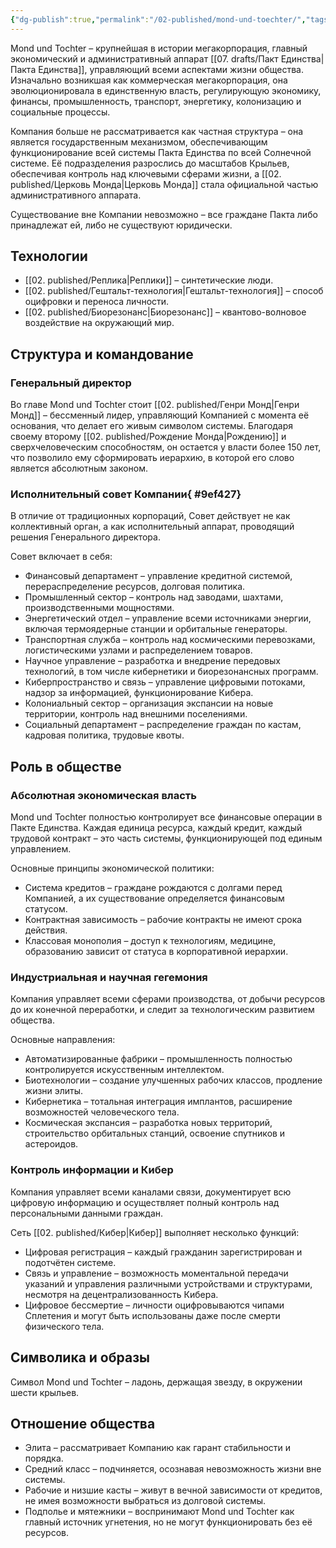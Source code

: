 ```yaml
---
{"dg-publish":true,"permalink":"/02-published/mond-und-toechter/","tags":["фракция","хаб"]}
---
```


Mond und Tochter – крупнейшая в истории мегакорпорация, главный экономический и административный аппарат [[07. drafts/Пакт Единства\|Пакта Единства]], управляющий всеми аспектами жизни общества. Изначально возникшая как коммерческая мегакорпорация, она эволюционировала в единственную власть, регулирующую экономику, финансы, промышленность, транспорт, энергетику, колонизацию и социальные процессы.

Компания больше не рассматривается как частная структура – она является государственным механизмом, обеспечивающим функционирование всей системы Пакта Единства по всей Солнечной системе. Её подразделения разрослись до масштабов Крыльев, обеспечивая контроль над ключевыми сферами жизни, а [[02. published/Церковь Монда\|Церковь Монда]] стала официальной частью административного аппарата.

Существование вне Компании невозможно – все граждане Пакта либо принадлежат ей, либо не существуют юридически.

## Технологии
- [[02. published/Реплика\|Реплики]] – синтетические люди.
- [[02. published/Гештальт-технология\|Гештальт-технология]] – способ оцифровки и переноса личности.
- [[02. published/Биорезонанс\|Биорезонанс]] – квантово-волновое воздействие на окружающий мир.
## Структура и командование
### Генеральный директор
Во главе Mond und Tochter стоит [[02. published/Генри Монд\|Генри Монд]] – бессменный лидер, управляющий Компанией с момента её основания, что делает его живым символом системы. Благодаря своему второму [[02. published/Рождение Монда\|Рождению]] и сверхчеловеческим способностям, он остается у власти более 150 лет, что позволило ему сформировать иерархию, в которой его слово является абсолютным законом.

### Исполнительный совет Компании{ #9ef427}


В отличие от традиционных корпораций, Совет действует не как коллективный орган, а как исполнительный аппарат, проводящий решения Генерального директора.

Совет включает в себя:
- Финансовый департамент – управление кредитной системой, перераспределение ресурсов, долговая политика.
- Промышленный сектор – контроль над заводами, шахтами, производственными мощностями.
- Энергетический отдел – управление всеми источниками энергии, включая термоядерные станции и орбитальные генераторы.
- Транспортная служба – контроль над космическими перевозками, логистическими узлами и распределением товаров.
- Научное управление – разработка и внедрение передовых технологий, в том числе кибернетики и биорезонансных программ.
- Киберпространство и связь – управление цифровыми потоками, надзор за информацией, функционирование Кибера.
- Колониальный сектор – организация экспансии на новые территории, контроль над внешними поселениями.
- Социальный департамент – распределение граждан по кастам, кадровая политика, трудовые квоты.

## Роль в обществе
### Абсолютная экономическая власть
Mond und Tochter полностью контролирует все финансовые операции в Пакте Единства. Каждая единица ресурса, каждый кредит, каждый трудовой контракт – это часть системы, функционирующей под единым управлением.

Основные принципы экономической политики:
- Система кредитов – граждане рождаются с долгами перед Компанией, а их существование определяется финансовым статусом.
- Контрактная зависимость – рабочие контракты не имеют срока действия.
- Классовая монополия – доступ к технологиям, медицине, образованию зависит от статуса в корпоративной иерархии.

### Индустриальная и научная гегемония
Компания управляет всеми сферами производства, от добычи ресурсов до их конечной переработки, и следит за технологическим развитием общества.

Основные направления:
- Автоматизированные фабрики – промышленность полностью контролируется искусственным интеллектом.
- Биотехнологии – создание улучшенных рабочих классов, продление жизни элиты.
- Кибернетика – тотальная интеграция имплантов, расширение возможностей человеческого тела.
- Космическая экспансия – разработка новых территорий, строительство орбитальных станций, освоение спутников и астероидов.

### Контроль информации и Кибер
Компания управляет всеми каналами связи, документирует всю цифровую информацию и осуществляет полный контроль над персональными данными граждан.

Сеть [[02. published/Кибер\|Кибер]] выполняет несколько функций:
- Цифровая регистрация – каждый гражданин зарегистрирован и подотчётен системе.
- Связь и управление – возможность моментальной передачи указаний и управления различными устройствами и структурами, несмотря на децентрализованность Кибера.
- Цифровое бессмертие – личности оцифровываются чипами Сплетения и могут быть использованы даже после смерти физического тела.

## Символика и образы
Символ Mond und Tochter – ладонь, держащая звезду, в окружении шести крыльев. 

## Отношение общества
- Элита – рассматривает Компанию как гарант стабильности и порядка.
- Средний класс – подчиняется, осознавая невозможность жизни вне системы.
- Рабочие и низшие касты – живут в вечной зависимости от кредитов, не имея возможности выбраться из долговой системы.
- Подполье и мятежники – воспринимают Mond und Tochter как главный источник угнетения, но не могут функционировать без её ресурсов.